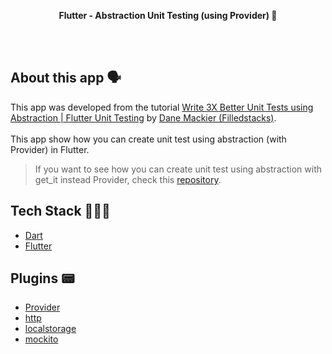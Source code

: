 <!-- header section -->
<p align="center">
  <span><b>Flutter -  Abstraction Unit Testing (using Provider)  🧪</b></span><br/>
</p>
<!-- header section END -->

<br/>

<!-- show case/gif section -->

<!-- show case/gif section END -->

<br/>

<!-- about app and course section -->

## About this app 🗣

This app was developed from the tutorial [Write 3X Better Unit Tests using Abstraction | Flutter Unit Testing](https://www.youtube.com/watch?v=oZW3Eb3J9s0&list=PLdTodMosi-BwEwlzjN6EyS1vwGXFo-UlK&index=13) by [Dane Mackier (Filledstacks)](https://www.filledstacks.com/).<br/><br/>
This app show how you can create unit test using abstraction (with Provider) in Flutter.<br/>

> If you want to see how you can create unit test using abstraction with get_it instead Provider, check this [repository](https://github.com/samuelematias/abstraction_unit_test_get_it).

## Tech Stack 👩🏾‍💻

- [Dart](https://dart.dev/)
- [Flutter](https://flutter.dev/)

## Plugins 📟

- [Provider](https://pub.dev/packages/provider)
- [http](https://pub.dev/packages/http)
- [localstorage](https://pub.dev/packages/localstorage)
- [mockito](https://pub.dev/packages/mockito)

<!-- about app and course section END -->
